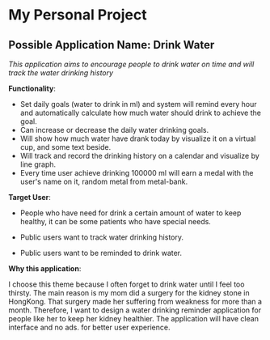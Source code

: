 # My Personal Project

## Possible Application Name: Drink Water
*This application aims to encourage people to drink water on time and will track the water drinking history*

**Functionality**:
- Set daily goals (water to drink in ml) and system will remind 
  every hour and automatically calculate how much water
  should drink to achieve the goal.
- Can increase or decrease the daily water drinking goals.
- Will show how much water have drank today by visualize it on a 
  virtual cup, and some text beside.
- Will track and record the drinking history on a calendar 
  and visualize by line graph.
- Every time user achieve drinking 100000 ml will earn a medal
  with the user's name on it, random metal from metal-bank.

**Target User**:

- People who have need for drink a certain amount of water to keep healthy,
  it can be some patients who have special needs.
  
- Public users want to track water drinking history.

- Public users want to be reminded to drink water.

**Why this application**:

I choose this theme because I often forget to drink water 
until I feel too thirsty. The main reason is my mom did a surgery
for the kidney stone in HongKong. That surgery made her suffering
from weakness for more than a month. Therefore, I want to design a water
drinking reminder application for people like her to keep her kidney healthier.
The application will have clean interface and no ads. for better user
experience.